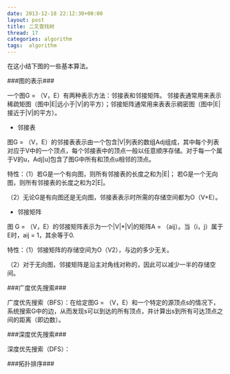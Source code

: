 ```yaml
---
date: 2013-12-18 22:12:30+00:00
layout: post
title: 二叉查找树
thread: 17
categories: algorithm
tags:  algorithm
---
```


在这小结下图的一些基本算法。

###图的表示###

一个图G = （V，E）有两种表示方法：邻接表和邻接矩阵。  邻接表通常用来表示稀疏矩图（图中|E|远小于|V|的平方）；邻接矩阵通常用来表表示稠密图（图中|E|接近于|V|的平方）。

- 邻接表

图G = （V，E）的邻接表表示由一个包含|V|列表的数组Adj组成，其中每个列表对应于V中的一个顶点，每个邻接表中的顶点一般以任意顺序存储。对于每一个属于V的u，Adj[u]包含了图G中所有和顶点u相邻的顶点。

特性：（1）若G是一个有向图，则所有邻接表的长度之和为|E|；    若G是一个无向图，则所有邻接表的长度之和为2|E|。   

（2）无论G是有向图还是无向图，邻接表表示时所需的存储空间都为O（V+E）。

- 邻接矩阵

图 G = （V，E）的邻接矩阵表示为一个|V|*|V|的矩阵A = （aij）。当（i，j）属于E时，aij = 1，其余等于0.

特性：（1）邻接矩阵的存储空间为O（V2），与边的多少无关。    

（2）对于无向图，邻接矩阵是沿主对角线对称的，因此可以减少一半的存储空间。


###广度优先搜索###

广度优先搜索（BFS）：在给定图G = （V，E）和一个特定的源顶点s的情况下，系统搜索G中的边，从而发现s可以到达的所有顶点，并计算出s到所有可达顶点之间的距离（即边数）。

###深度优先搜索###

深度优先搜索（DFS）：

###拓扑排序###


